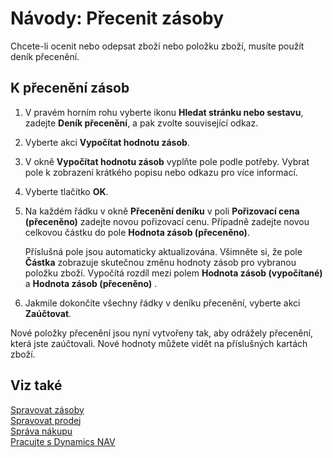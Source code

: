 <properties
                pageTitle="Návody: Přecenění zásob | Dynamika NAV"
                description="Popisuje, jak ocenit nebo odepsat hodnoty jednoho nebo více zboží v zásobách zaúčtováním jejich aktuální vypočtené hodnoty."
                services="project-madeira"
                documentationCenter=""
                authors="SorenGP"
/>
<tags
    ms.service="project-madeira"
    ms.topic="article"
    ms.devlang="na"
    ms.tgt_pltfrm="na"
    ms.workload="na"
    ms.date="11/07/2016"
    ms.author="SorenGP" />


# <a name="how-to-revalue-inventory"></a>Návody: Přecenit zásoby   
Chcete-li ocenit nebo odepsat zboží nebo položku zboží, musíte použít deník přecenění.

## <a name="to-revalue-inventory"></a>K přecenění zásob
1. V pravém horním rohu vyberte ikonu **Hledat stránku nebo sestavu**, zadejte **Deník přecenění**, a pak zvolte související odkaz.
2. Vyberte akci **Vypočítat hodnotu zásob**.
3. V okně **Vypočítat hodnotu zásob** vyplňte pole podle potřeby. Vybrat pole k zobrazení krátkého popisu nebo odkazu pro více informací.
4. Vyberte tlačítko **OK**.
5. Na každém řádku v okně **Přecenění deníku** v poli **Pořizovací cena (přeceněno)** zadejte novou pořizovací cenu. Případně zadejte novou celkovou částku do pole **Hodnota zásob (přeceněno)**.

    Příslušná pole jsou automaticky aktualizována. Všimněte si, že pole **Částka** zobrazuje skutečnou změnu hodnoty zásob pro vybranou položku zboží. Vypočítá rozdíl mezi polem **Hodnota zásob (vypočítané)** a **Hodnota zásob (přeceněno)** .

6. Jakmile dokončíte všechny řádky v deníku přecenění, vyberte akci **Zaúčtovat**.

Nové položky přecenění jsou nyní vytvořeny tak, aby odrážely přecenění, která jste zaúčtovali. Nové hodnoty můžete vidět na příslušných kartách zboží.

## <a name="see-also"></a>Viz také
[Spravovat zásoby](inventory-manage-inventory.md)  
[Spravovat prodej](sales-manage-sales.md)  
[Správa nákupu](purchasing-manage-purchasing.md)  
[Pracujte s Dynamics NAV](ui-work-product.md)


